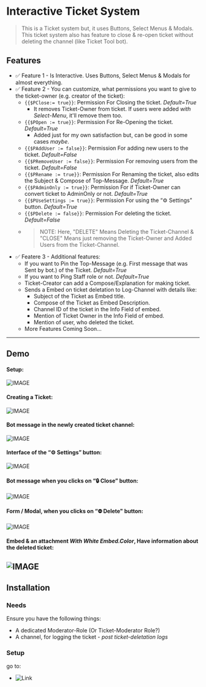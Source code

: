 # Interactive Ticket System 

> This is a Ticket system but, it uses Buttons, Select Menus & Modals. This ticket system also has feature to close & re-open ticket without deleting the channel (like Ticket Tool bot).

## Features
- ✅ Feature 1 - Is Interactive. Uses Buttons, Select Menus & Modals for almost everything.
- ✅ Feature 2 - You can customize, what permissions you want to give to the ticket-owner (e.g. creator of the ticket):
  - `{{$PClose:= true}}`: Permission For Closing the ticket. *Default=True*
    - It removes Ticket-Owner from ticket. If users were added *with Select-Menu*, it'll remove them too.
  - `{{$POpen := true}}`: Permission For Re-Opening the ticket. *Default=True*
    - Added just for my own satisfaction but, can be good in some cases *maybe*.
  - `{{$PAddUser := false}}`: Permission For adding new users to the ticket. *Default=False*
  - `{{$PRemoveUser := false}}`: Permission For removing users from the ticket. *Default=False*
  - `{{$PRename := true}}`: Permission For Renaming the ticket, also edits the Subject & Compose of Top-Message. *Default=True*
  - `{{$PAdminOnly := true}}`: Permission For if Ticket-Owner can convert ticket to AdminOnly or not. *Default=True*
  - `{{$PUseSettings := true}}`: Permission For using the “⚙️ Settings” button. *Default=True*
  - `{{$PDelete := false}}`: Permission For deleting the ticket. *Default=False*
  - > NOTE: Here, "DELETE" Means Deleting the Ticket-Channel & "CLOSE" Means just removing the Ticket-Owner and Added Users from the Ticket-Channel.
- ✅ Featere 3 - Additional features:
  - If you want to Pin the Top-Message (e.g. First message that was Sent by bot.) of the Ticket. *Default=True*
  - If you want to Ping Staff role or not. *Default=True*
  - Ticket-Creator can add a Compose/Explanation for making ticket.
  - Sends a Embed on ticket deletation to Log-Channel with details like:
    - Subject of the Ticket as Embed title.
    - Compose of the Ticket as Embed Description.
    - Channel ID of the ticket in the Info Field of embed.
    - Mention of Ticket Owner in the Info Field of embed.
    - Mention of user, who deleted the ticket.
  - More Features Coming Soon...

---

## Demo
#### Setup:
![IMAGE](https://github.com/YourFriendSub/YAGPDB.xyz-CCs/blob/main/Ticket%20System/Assets/Screenshot_2024_1107_194902.png)

#### Creating a Ticket:
![IMAGE](https://github.com/YourFriendSub/YAGPDB.xyz-CCs/blob/main/Ticket%20System/Assets/Screenshot_2024_1107_195303.png)

#### Bot message in the newly created ticket channel:
![IMAGE](https://github.com/YourFriendSub/YAGPDB.xyz-CCs/blob/main/Ticket%20System/Assets/Screenshot_2024_1107_195345.png)

#### Interface of the “⚙️ Settings” button:
![IMAGE](https://github.com/YourFriendSub/YAGPDB.xyz-CCs/blob/main/Ticket%20System/Assets/Screenshot_2024_1107_195434.png)

#### Bot message when you clicks on “🔒 Close” button:
![IMAGE](https://github.com/YourFriendSub/YAGPDB.xyz-CCs/blob/main/Ticket%20System/Assets/Screenshot_2024_1107_195452.png)

#### Form / Modal, when you clicks on “⛔ Delete" button:
![IMAGE](https://github.com/YourFriendSub/YAGPDB.xyz-CCs/blob/main/Ticket%20System/Assets/Screenshot_2024_1107_195700.png)

#### Embed & an attachment *With White Embed.Color*, Have information about the deleted ticket:
![IMAGE](https://github.com/YourFriendSub/YAGPDB.xyz-CCs/blob/main/Ticket%20System/Assets/Screenshot_2024_1107_195740.png)
---

## Installation

### Needs
Ensure you have the following things:
- A dedicated Moderator-Role (Or Ticket-Moderator Role?)
- A channel, for logging the ticket - *post ticket-deletation logs*

### Setup
go to:
- ![Link](https://github.com/YourFriendSub/YAGPDB.xyz-CCs/tree/main/Ticket%20System/Code%20Files)
